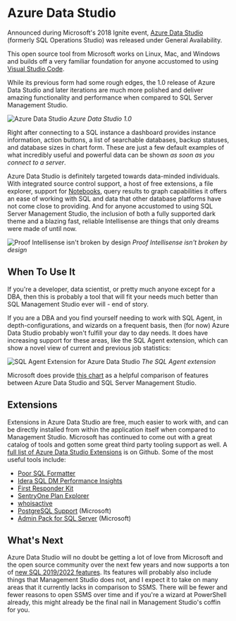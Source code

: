 

# Azure Data Studio

Announced during Microsoft's 2018 Ignite event, [Azure Data Studio](https://docs.microsoft.com/en-us/sql/azure-data-studio/download?view=sql-server-2017) (formerly SQL Operations Studio)
was released under General Availability.

This open source tool from Microsoft works on Linux, Mac, and Windows and builds off a very familiar foundation for anyone accustomed to using [Visual Studio Code](https://code.visualstudio.com/).

While its previous form had some rough edges, the 1.0 release of Azure Data Studio and later iterations are much more polished and deliver  amazing functionality and performance when compared to SQL Server Management Studio.

![Azure Data Studio](/azure-data-studio.png)
*Azure Data Studio 1.0*

Right after connecting to a SQL instance a dashboard provides instance information, action buttons, a list of searchable databases, backup statuses, and database sizes in chart form. These are just a few default examples of what incredibly useful and powerful data can be shown *as soon as you connect to a server*.

Azure Data Studio is definitely targeted towards data-minded individuals. With integrated source control support, a host of free extensions, a file explorer, support for [Notebooks](https://notebooks.azure.com/), query results to graph capabilities it offers an ease of working with SQL and data that other database platforms have not come close to providing. And for anyone accustomed to using SQL Server Management Studio, the inclusion of both a fully supported dark theme and a blazing fast, reliable Intellisense are things that only dreams were made of until now.

![Proof Intellisense isn't broken by design](/azure-data-studio-dark-theme.png)
*Proof Intellisense isn't broken by design*

## When To Use It

If you're a developer, data scientist, or pretty much anyone except for a DBA, then this is probably a tool that will fit your needs much better than SQL Management Studio ever will - end of story.

If you are a DBA and you find yourself needing to work with SQL Agent, in depth-configurations, and wizards on a frequent basis, then (for now) Azure Data Studio probably won't fulfill your day to day needs. It does have increasing support for these areas, like the SQL Agent extension, which can show a novel view of current and previous job statistics:

![SQL Agent Extension for Azure Data Studio](/azure-data-studio-sql-agent.png)
*The SQL Agent extension*

Microsoft does provide [this chart](https://cloudblogs.microsoft.com/sqlserver/2018/09/25/azure-data-studio-for-sql-server/#featurecomparison) as a helpful comparison of features between Azure Data Studio and SQL Server Management Studio.

## Extensions

Extensions in Azure Data Studio are free, much easier to work with, and can be directly installed from within the application itself when compared to Management Studio. Microsoft has continued to come out with a great catalog of tools and gotten some great third party tooling support as well. A [full list of Azure Data Studio Extensions](https://github.com/Microsoft/azuredatastudio/wiki/List-of-Extensions) is on Github. Some of the most useful tools include:

* [Poor SQL Formatter](https://github.com/wsr-publishing/azure-poor-formatter)
* [Idera SQL DM Performance Insights](https://www.idera.com/productssolutions/freetools/sqldmperformanceinsights)
* [First Responder Kit](https://github.com/dzsquared/sqlops-firstresponderkit)
* [SentryOne Plan Explorer](https://www.sentryone.com/products/sentryone-plan-explorer-extension-azure-data-studio)
* [whoisactive](https://github.com/Microsoft/azuredatastudio)
* [PostgreSQL Support](https://github.com/Microsoft/azuredatastudio-postgresql/) (Microsoft)
* [Admin Pack for SQL Server](https://github.com/Microsoft/azuredatastudio) (Microsoft)

## What's Next

Azure Data Studio will no doubt be getting a lot of love from Microsoft and the open source community over the next few years and now supports a ton of [new SQL 2019/2022 features](https://cloudblogs.microsoft.com/sqlserver/2019/11/05/the-november-2019-release-of-azure-data-studio-is-now-available/). Its features will probably also include things that Management Studio does not, and I expect it to take on many areas that it currently lacks in comparison to SSMS. There will be fewer and fewer reasons to open SSMS over time and if you're a wizard at PowerShell already, this might already be the final nail in Management Studio's coffin for you.

<br/>
<br/>

